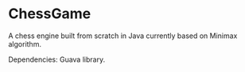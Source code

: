 # ChessGame

A chess engine built from scratch in Java currently based on Minimax algorithm.

Dependencies: Guava library.
